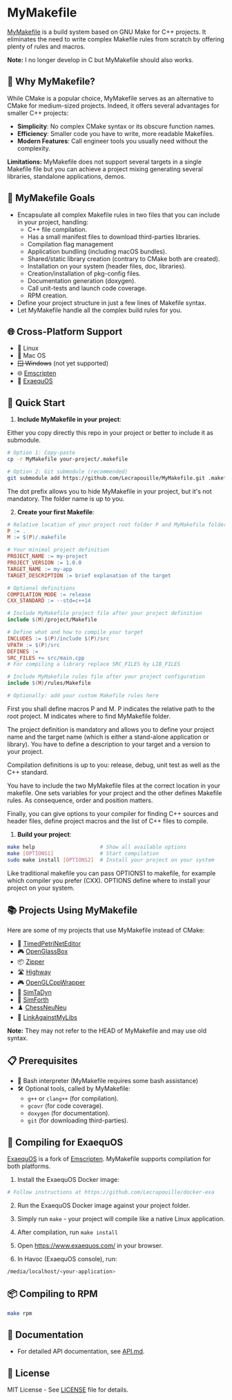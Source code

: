 # MyMakefile

[MyMakefile](https://github.com/Lecrapouille/MyMakefile) is a build system based on GNU Make for C++ projects. It eliminates the need to write complex Makefile rules from scratch by offering plenty of rules and macros.

**Note:** I no longer develop in C but MyMakefile should also works.

## 🤔 Why MyMakefile?

While CMake is a popular choice, MyMakefile serves as an alternative to CMake for medium-sized projects. Indeed, it offers several advantages for smaller C++ projects:

- **Simplicity**: No complex CMake syntax or its obscure function names.
- **Efficiency**: Smaller code you have to write, more readable Makefiles.
- **Modern Features**: Call engineer tools you usually need without the complexity.

**Limitations:** MyMakefile does not support several targets in a single Makefile file but you can achieve a project mixing generating several libraries, standalone applications, demos.

## 🌟 MyMakefile Goals

- Encapsulate all complex Makefile rules in two files that you can include in your project, handling:
  - C++ file compilation.
  - Has a small manifest files to download third-parties libraries.
  - Compilation flag management
  - Application bundling (including macOS bundles).
  - Shared/static library creation (contrary to CMake both are created).
  - Installation on your system (header files, doc, libraries).
  - Creation/installation of pkg-config files.
  - Documentation generation (doxygen).
  - Call unit-tests and launch code coverage.
  - RPM creation.
- Define your project structure in just a few lines of Makefile syntax.
- Let MyMakefile handle all the complex build rules for you.

## 🌐 Cross-Platform Support

- 🐧 Linux
- 🍎 Mac OS
- ~~🪟 Windows~~ (not yet supported)
- 🌐 [Emscripten](https://emscripten.org)
- 🧸 [ExaequOS](https://www.exaequos.com)

## 🚀 Quick Start

1. **Include MyMakefile in your project**:

Either you copy directly this repo in your project or better to include it as submodule.

```bash
# Option 1: Copy-paste
cp -r MyMakefile your-project/.makefile

# Option 2: Git submodule (recommended)
git submodule add https://github.com/Lecrapouille/MyMakefile.git .makefile
```

The dot prefix allows you to hide MyMakefile in your project, but it's not mandatory. The folder name is up to you.

2. **Create your first Makefile**:

```makefile
# Relative location of your project root folder P and MyMakefile folder M
P := .
M := $(P)/.makefile

# Your minimal project definition
PROJECT_NAME := my-project
PROJECT_VERSION := 1.0.0
TARGET_NAME := my-app
TARGET_DESCRIPTION := brief explanation of the target

# Optional definitions
COMPILATION_MODE := release
CXX_STANDARD := --std=c++14

# Include MyMakefile project file after your project definition
include $(M)/project/Makefile

# Define what and how to compile your target
INCLUDES := $(P)/include $(P)/src
VPATH := $(P)/src
DEFINES :=
SRC_FILES += src/main.cpp
# For compiling a library replace SRC_FILES by LIB_FILES

# Include MyMakefile rules file after your project configuration
include $(M)/rules/Makefile

# Optionally: add your custom Makefile rules here
```

First you shall define macros P and M. P indicates the relative path to the root project. M indicates where to find MyMakefile folder.

The project definition is mandatory and allows you to define your project name and the target name (which is either a stand-alone application or library). You have to define a description to your target and a version to your project.

Compilation definitions is up to you: release, debug, unit test as well as the C++ standard.

You have to include the two MyMakefile files at the correct location in your makefile. One sets variables for your project and the other defines Makefile rules. As consequence, order and position matters.

Finally, you can give options to your compiler for finding C++ sources and header files, define project macros and the list of C++ files to compile.

1. **Build your project**:

```bash
make help                     # Show all available options
make [OPTIONS1]               # Start compilation
sudo make install [OPTIONS2]  # Install your project on your system
```

Like traditional makefile you can pass OPTIONS1 to makefile, for example which compiler you prefer (CXX). OPTIONS define where to install your project on your system.

## 📚 Projects Using MyMakefile

Here are some of my projects that use MyMakefile instead of CMake:

- 🎨 [TimedPetriNetEditor](https://github.com/Lecrapouille/TimedPetriNetEditor)
- 🎮 [OpenGlassBox](https://github.com/Lecrapouille/OpenGlassBox)
- 📦 [Zipper](https://github.com/Lecrapouille/zipper)
- 🛣️ [Highway](https://github.com/Lecrapouille/Highway)
- 🎮 [OpenGLCppWrapper](https://github.com/Lecrapouille/OpenGLCppWrapper)
- 🔬 [SimTaDyn](https://github.com/Lecrapouille/SimTaDyn)
- 🧮 [SimForth](https://github.com/Lecrapouille/SimForth)
- ♟️ [ChessNeuNeu](https://github.com/Lecrapouille/ChessNeuNeu)
- 🔗 [LinkAgainstMyLibs](https://github.com/Lecrapouille/LinkAgainstMyLibs)

**Note:** They may not refer to the HEAD of MyMakefile and may use old syntax.

## 📋 Prerequisites

- 🐚 Bash interpreter (MyMakefile requires some bash assistance)
- 🛠️ Optional tools, called by MyMakefile:
  - `g++` or `clang++` (for compilation).
  - `gcovr` (for code coverage).
  - `doxygen` (for documentation).
  - `git` (for downloading third-parties).

## 🔧 Compiling for ExaequOS

[ExaequOS](https://www.exaequos.com) is a fork of [Emscripten](https://emscripten.org). MyMakefile supports compilation for both platforms.

1. Install the ExaequOS Docker image:

```bash
# Follow instructions at https://github.com/Lecrapouille/docker-exa
```

2. Run the ExaequOS Docker image against your project folder.

3. Simply run `make` - your project will compile like a native Linux application.

4. After compilation, run `make install`

5. Open https://www.exaequos.com/ in your browser.

6. In Havoc (ExaequOS console), run:

```bash
/media/localhost/<your-application>
```

## 📦 Compiling to RPM

```bash
make rpm
```

## 📖 Documentation

- For detailed API documentation, see [API.md](doc/API.md).

## 📝 License

MIT License - See [LICENSE](LICENSE) file for details.
